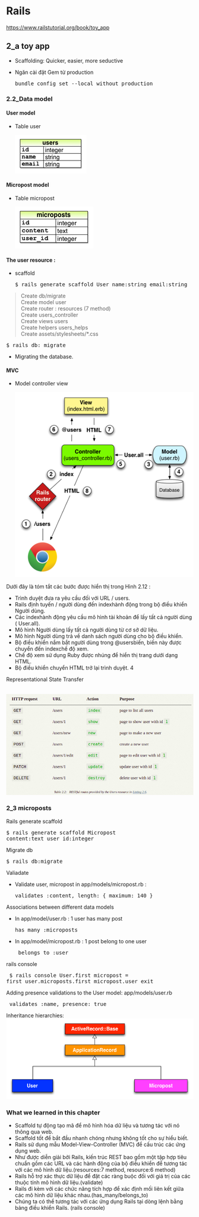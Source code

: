 # Rails

https://www.railstutorial.org/book/toy_app

## 2_a toy app

- Scaffolding: Quicker, easier, more seductive

- Ngăn cài đặt Gem từ production 
    <pre>bundle config set --local without production</pre>

### 2.2_Data model

#### User model 

- Table user

    ![alt_text](imgs/01_data_model.png)

#### Micropost model 

- Table micropost

    ![alt_text](imgs/02_data_model.png)

#### The user resource :

- scaffold

    <pre>$ rails generate scaffold User name:string email:string </pre>
> Create db/migrate <br>
> Create model user<br>
> Create router : resources (7 method) <br>
> Create users_controller<br>
> Create views users<br>
> Create helpers users_helps<br>
> Create assets/stylesheets/*.css<br>

   <pre>$ rails db: migrate</pre>
 - Migrating the database.

#### MVC 

- Model controller view

    ![alt_text](imgs/03_mvc.png)

Dưới đây là tóm tắt các bước được hiển thị trong Hình  2.12 :

- Trình duyệt đưa ra yêu cầu đối với URL / users.
- Rails định tuyến / người dùng đến indexhành động trong bộ điều khiển Người dùng.
- Các indexhành động yêu cầu mô hình tài khoản để lấy tất cả người dùng ( User.all).
- Mô hình Người dùng lấy tất cả người dùng từ cơ sở dữ liệu.
- Mô hình Người dùng trả về danh sách người dùng cho bộ điều khiển.
- Bộ điều khiển nắm bắt người dùng trong @usersbiến, biến này được chuyển đến indexchế độ xem.
- Chế độ xem sử dụng Ruby được nhúng để hiển thị trang dưới dạng HTML.
- Bộ điều khiển chuyển HTML trở lại trình duyệt. 4

Representational State Transfer

<img/>    ![alt_text](imgs/04_rest_api.png)

### 2_3 microposts

 Rails generate scaffold
    <pre>$ rails generate scaffold Micropost content:text user_id:integer</pre>

Migrate db
    <pre>$ rails db:migrate</pre>

Valiadate

- Validate user, micropost in app/models/micropost.rb :
    <pre>validates :content, length: { maximum: 140 }</pre>

Associations between different data models

- In app/model/user.rb :  1 user has many post
    <pre>has_many :microposts</pre>
- In app/model/micropost.rb :  1 post belong to one user
    <pre> belongs_to :user</pre>

rails console
    <pre>
    $ rails console
        User.first
        micropost = first_user.microposts.first
        micropost.user
        exit
    </pre>

Adding presence validations to the User model: app/models/user.rb 
    <pre> validates :name, presence: true </pre>
    
Inheritance hierarchies: 
    <img/> ![alt_text](imgs/05_inheritance.png)

### What we learned in this chapter

- Scaffold tự động tạo mã để mô hình hóa dữ liệu và tương tác với nó thông qua web.
- Scaffold tốt để bắt đầu nhanh chóng nhưng không tốt cho sự hiểu biết.
- Rails sử dụng mẫu Model-View-Controller (MVC) để cấu trúc các ứng dụng web.
- Như được diễn giải bởi Rails, kiến ​​trúc REST bao gồm một tập hợp tiêu chuẩn gồm các URL và các hành động của bộ điều khiển để tương tác với các mô hình dữ liệu.(resources:7 method, resource:6 method)
- Rails hỗ trợ xác thực dữ liệu để đặt các ràng buộc đối với giá trị của các thuộc tính mô hình dữ liệu.(validate)
- Rails đi kèm với các chức năng tích hợp để xác định mối liên kết giữa các mô hình dữ liệu khác nhau.(has_many/belongs_to)
- Chúng ta có thể tương tác với các ứng dụng Rails tại dòng lệnh bằng bảng điều khiển Rails. (rails console)

